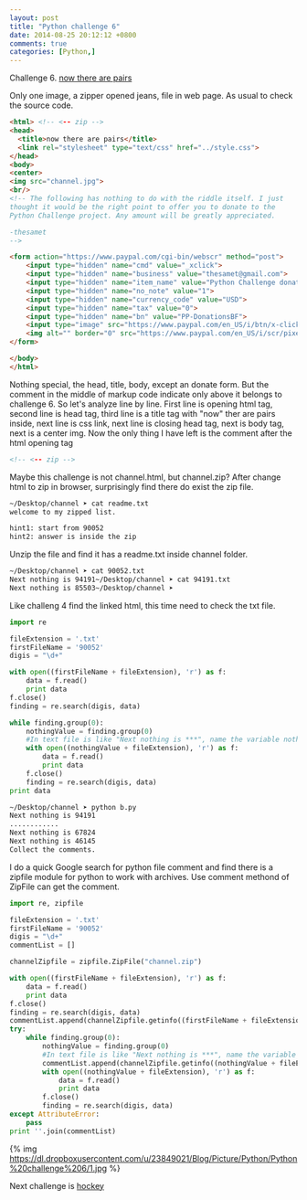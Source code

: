 ```yaml
---
layout: post
title: "Python challenge 6"
date: 2014-08-25 20:12:12 +0800
comments: true
categories: [Python,]
---
```

Challenge 6. [now there are pairs](http://www.pythonchallenge.com/pc/def/channel.html)

Only one image, a zipper opened jeans, file in web page. As usual to check the source code.
``` html
<html> <!-- <-- zip -->
<head>
  <title>now there are pairs</title>
  <link rel="stylesheet" type="text/css" href="../style.css">
</head>
<body>
<center>
<img src="channel.jpg">
<br/>
<!-- The following has nothing to do with the riddle itself. I just
thought it would be the right point to offer you to donate to the
Python Challenge project. Any amount will be greatly appreciated.

-thesamet
-->

<form action="https://www.paypal.com/cgi-bin/webscr" method="post">
    <input type="hidden" name="cmd" value="_xclick">
    <input type="hidden" name="business" value="thesamet@gmail.com">
    <input type="hidden" name="item_name" value="Python Challenge donations">
    <input type="hidden" name="no_note" value="1">
    <input type="hidden" name="currency_code" value="USD">
    <input type="hidden" name="tax" value="0">
    <input type="hidden" name="bn" value="PP-DonationsBF">
    <input type="image" src="https://www.paypal.com/en_US/i/btn/x-click-but04.gif" border="0" name="submit" alt="Make payments with PayPal - it's fast, free and secure!">
    <img alt="" border="0" src="https://www.paypal.com/en_US/i/scr/pixel.gif" width="1" height="1">
</form>

</body>
</html>
```

Nothing special, the head, title, body, except an donate form. But the comment in the middle of markup code indicate only above it belongs to challenge 6. So let's analyze line by line. First line is opening html tag, second line is head tag, third line is a title tag with "now" ther are pairs inside, next line is css link, next line is closing head tag, next is body tag, next is a center img.
Now the only thing I have left is the comment after the html opening tag

``` html 
<!-- <-- zip -->
```
Maybe this challenge is not channel.html, but channel.zip? After change html to zip in browser, surprisingly find there do exist the zip file. 

``` bash
~/Desktop/channel ➤ cat readme.txt 
welcome to my zipped list.

hint1: start from 90052
hint2: answer is inside the zip
```
Unzip the file and find it has a readme.txt inside channel folder.
``` bash
~/Desktop/channel ➤ cat 90052.txt 
Next nothing is 94191~/Desktop/channel ➤ cat 94191.txt 
Next nothing is 85503~/Desktop/channel ➤ 
```
Like challeng 4 find the linked html, this time need to check the txt file.
``` python
import re

fileExtension = '.txt'
firstFileName = '90052'
digis = "\d+"

with open((firstFileName + fileExtension), 'r') as f:
    data = f.read()
    print data
f.close()
finding = re.search(digis, data)

while finding.group(0):
    nothingValue = finding.group(0)
    #In text file is like "Next nothing is ***", name the variable nothingValue
    with open((nothingValue + fileExtension), 'r') as f:
        data = f.read()
        print data
    f.close()
    finding = re.search(digis, data)
print data
```
``` bash
~/Desktop/channel ➤ python b.py 
Next nothing is 94191
............
Next nothing is 67824
Next nothing is 46145
Collect the comments.
```
I do a quick Google search for python file comment and find there is a zipfile module for python to work with archives. Use comment methond of ZipFile can get the comment.
``` python
import re, zipfile

fileExtension = '.txt'
firstFileName = '90052'
digis = "\d+"
commentList = []

channelZipfile = zipfile.ZipFile("channel.zip")

with open((firstFileName + fileExtension), 'r') as f:
    data = f.read()
    print data
f.close()
finding = re.search(digis, data)
commentList.append(channelZipfile.getinfo((firstFileName + fileExtension)).comment)
try:
    while finding.group(0):
        nothingValue = finding.group(0)
        #In text file is like "Next nothing is ***", name the variable nothingValue
        commentList.append(channelZipfile.getinfo((nothingValue + fileExtension)).comment)
        with open((nothingValue + fileExtension), 'r') as f:
            data = f.read()
            print data
        f.close()
        finding = re.search(digis, data)
except AttributeError:
    pass
print ''.join(commentList)
```
{% img https://dl.dropboxusercontent.com/u/23849021/Blog/Picture/Python/Python%20challenge%206/1.jpg %}


Next challenge is [hockey](http://www.pythonchallenge.com/pc/def/hockey.html)